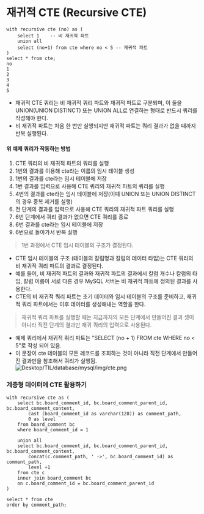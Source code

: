 # 재귀적 CTE (Recursive CTE)
```mysql
with recursive cte (no) as (
	select 1    -- 비 재귀적 파트
	union all 
	select (no+1) from cte where no < 5 -- 재귀적 파트
)
select * from cte;
no
1
2
3
4
5
```
- 재귀적 CTE 쿼리는 비 재귀적 쿼리 파트와 재귀적 파트로 구분되며, 이 둘을 UNION(UNION DISTINCT) 또는 UNION ALL로 연결하는 형태로
반드시 쿼리를 작성해야 한다.
- 비 재귀적 파트는 처음 한 번만 실행되지만 재귀적 파트는 쿼리 결과가 없을 때까지 반복 실행된다.

#### 위 예제 쿼리가 작동하는 방법
1. CTE 쿼리의 비 재귀적 파트의 쿼리를 실행
2. 1번의 결과를 이용해 cte라는 이름의 임시 테이블 생성
3. 1번의 결과를 cte라는 임시 테이블에 저장
4. 1번 결과를 입력으로 사용해 CTE 쿼리의 재귀적 파트의 쿼리를 실행
5. 4번의 결과를 cte라는 임시 테이블에 저장(이때 UNION 또는 UNION DISTINCT의 경우 중복 제거를 실행)
6. 전 단계의 결과를 입력으로 사용해 CTE 쿼리의 재귀적 파트 쿼리를 실행
7. 6번 단계에서 쿼리 결과가 없으면 CTE 쿼리를 종료
8. 6번 결과를 cte라는 임시 테이블에 저장
9. 6번으로 돌아가서 반복 실행

> 1번 과정에서 CTE 임시 테이블의 구조가 결정된다.
- CTE 임시 테이블의 구조 (테이블의 칼럼명과 칼럼의 데이터 타입)는 CTE 쿼리의 비 재귀적 쿼리 파트의 결과로 결정된다.
- 예를 들어, 비 재귀적 파트의 결과와 재귀적 파트의 결과에서 칼럼 개수나 칼럼의 타입, 칼럼 이름이 서로 다른 경우 MySQL 서버는 비 재귀적 파트에 정의된 결과를 사용한다.
- CTE의 비 재귀적 쿼리 파트는 초기 데이터와 임시 테이블의 구조를 준비하고, 재귀적 쿼리 파트에서는 이후 데이터를 생성해내는 역할을 한다.

> 재귀적 쿼리 파트를 실행할 때는 지금까지의 모든 단계에서 만들어진 결과 셋이 아니라 직전 단계의 결과만 재귀 쿼리의 입력으로 사용된다.
- 예제 쿼리에서 재귀적 쿼리 파트는 "SELECT (no + 1) FROM cte WHERE no < 5"로 작성 되어 있음.
- 이 문장이 cte 테이블의 모든 레코드를 조회하는 것이 아니라 직전 단계에서 만들어진 결과만을 참조해서 쿼리가 실행됨.
![Desktop/TIL/database/mysql/img/cte.png](Desktop/TIL/database/mysql/img/cte.png)
  
### 계층형 데이터에 CTE 활용하기
```mysql
with recursive cte as (
	select bc.board_comment_id, bc.board_comment_parent_id, bc.board_comment_content,
		cast (board_comment_id as varchar(128)) as comment_path,
		0 as level
	from board_comment bc
	where board_comment_id = 1
	
	union all 
	select bc.board_comment_id, bc.board_comment_parent_id, bc.board_comment_content,
		concat(c.comment_path, ' ->', bc.board_comment_id) as comment_path,
		level +1
	from cte c
	inner join board_comment bc 
	on c.board_comment_id = bc.board_comment_parent_id 
)

select * from cte
order by comment_path;
```

